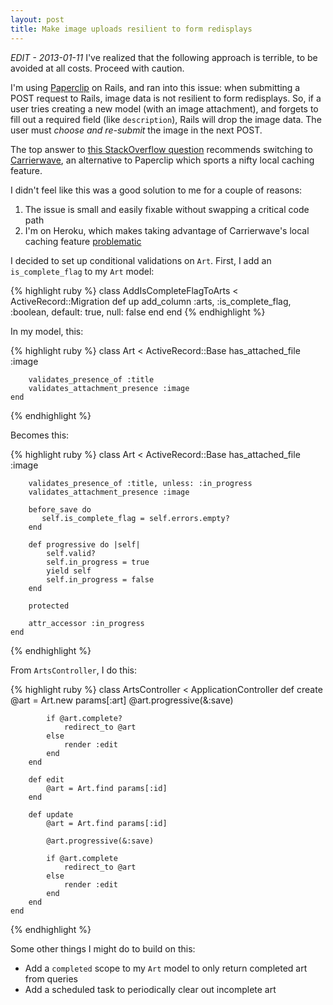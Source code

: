 ```yaml
---
layout: post
title: Make image uploads resilient to form redisplays
---
```


*EDIT - 2013-01-11* I've realized that the following approach is terrible, to be avoided at all costs. Proceed with caution.

I'm using [Paperclip](http://github.com/thoughtbot/paperclip) on Rails, and ran into this issue: when submitting a POST request to Rails, image data is not resilient to form redisplays. So, if a user tries creating a new model (with an image attachment), and forgets to fill out a required field (like `description`), Rails will drop the image data. The user must *choose and re-submit* the image in the next POST.

The top answer to [this StackOverflow question](http://stackoverflow.com/questions/5198602/not-losing-paperclip-attachment-when-model-cannot-be-saved-due-to-validation-err) recommends switching to [Carrierwave](https://github.com/jnicklas/carrierwave/), an alternative to Paperclip which sports a nifty local caching feature.

I didn't feel like this was a good solution to me for a couple of reasons:

 1. The issue is small and easily fixable without swapping a critical code path
 2. I'm on Heroku, which makes taking advantage of Carrierwave's local caching feature [problematic](http://rickenharp.posterous.com/using-carrierwave-caching-on-heroku)

I decided to set up conditional validations on `Art`. First, I add an `is_complete_flag` to my `Art` model:

{% highlight ruby %}
    class AddIsCompleteFlagToArts < ActiveRecord::Migration
        def up
            add_column :arts, :is_complete_flag, :boolean, default: true, null: false
        end
    end
{% endhighlight %}

In my model, this:

{% highlight ruby %}
    class Art < ActiveRecord::Base
        has_attached_file :image

        validates_presence_of :title
        validates_attachment_presence :image
    end
{% endhighlight %}

Becomes this:

{% highlight ruby %}
    class Art < ActiveRecord::Base
        has_attached_file :image

        validates_presence_of :title, unless: :in_progress
        validates_attachment_presence :image

        before_save do
           self.is_complete_flag = self.errors.empty?
        end

        def progressive do |self|
            self.valid?
            self.in_progress = true
            yield self
            self.in_progress = false
        end

        protected

        attr_accessor :in_progress
    end
{% endhighlight %}

From `ArtsController`, I do this:

{% highlight ruby %}
    class ArtsController < ApplicationController
        def create
            @art = Art.new params[:art]
            @art.progressive(&:save)

            if @art.complete?
                redirect_to @art
            else
                render :edit
            end
        end

        def edit
            @art = Art.find params[:id]  
        end

        def update
            @art = Art.find params[:id]

            @art.progressive(&:save)

            if @art.complete
                redirect_to @art
            else
                render :edit
            end
        end
    end
{% endhighlight %}

Some other things I might do to build on this:
- Add a `completed` scope to my `Art` model to only return completed art from queries
- Add a scheduled task to periodically clear out incomplete art
